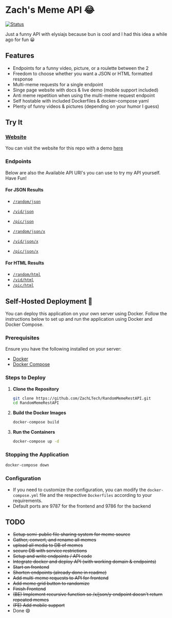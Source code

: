 # Zach's Meme API 😂

[![Status](https://uptime.zachl.tech/api/badge/27/status?style=for-the-badge)](https://uptime.zachl.tech/status/memeapi)

Just a funny API with elysiajs because bun is cool and I had this idea a while ago for fun 😀

## Features
- Endpoints for a funny video, picture, or a roulette between the 2
- Freedom to choose whether you want a JSON or HTML formatted response 
- Multi-meme requests for a single endpoint
- Singe page website with docs & live demo (mobile support included)
- Anti meme repetition when using the multi-meme request endpoint
- Self hostable with included Dockerfiles & docker-compose yaml
- Plenty of funny videos & pictures (depending on your humor I guess)

## Try It

### [Website](https://memes.zachl.tech)
You can visit the website for this repo with a demo [here](https://memes.zachl.tech)

### Endpoints
Below are also the Available API URI's you can use to try my API yourself. Have Fun!

#### For JSON Results
- [`/random/json`](https://memeapi.zachl.tech/random/json)
- [`/vid/json`](https://memeapi.zachl.tech/vid/json)
- [`/pic/json`](https://memeapi.zachl.tech/pic/json)

- [`/random/json/x`](https://memeapi.zachl.tech/random/json/5)
- [`/vid/json/x`](https://memeapi.zachl.tech/vid/json/5)
- [`/pic/json/x`](https://memeapi.zachl.tech/pic/json/5)
#### For HTML Results
- [`/random/html`](https://memeapi.zachl.tech/random/html)
- [`/vid/html`](https://memeapi.zachl.tech/vid/html)
- [`/pic/html`](https://memeapi.zachl.tech/pic/html)

## Self-Hosted Deployment 🐋

You can deploy this application on your own server using Docker. Follow the instructions below to set up and run the application using Docker and Docker Compose.

### Prerequisites

Ensure you have the following installed on your server:

- [Docker](https://docs.docker.com/get-docker/)
- [Docker Compose](https://docs.docker.com/compose/install/)

### Steps to Deploy

1. **Clone the Repository**

   ```sh
   git clone https://github.com/ZachLTech/RandomMemeRestAPI.git
   cd RandomMemeRestAPI
   ```

2. **Build the Docker Images**

   ```sh
   docker-compose build
   ```

3. **Run the Containers**

   ```sh
   docker-compose up -d
   ```

### Stopping the Application

```sh
docker-compose down
```

### Configuration
- If you need to customize the configuration, you can modify the `docker-compose.yml` file and the respective `Dockerfiles` according to your requirements.
- Default ports are 9787 for the frontend and 9786 for the backend

## TODO
- ~~Setup semi-public file sharing system for meme source~~
- ~~Gather, convert, and rename all memes~~
- ~~upload all media to DB of memes~~
- ~~secure DB with service restrictions~~
- ~~Setup and write endpoints / API code~~
- ~~Integrate docker and deploy API (with working domain & endpoints)~~
- ~~Start on frontend~~
- ~~Shorten endpoints (already done in readme)~~
- ~~Add multi-meme requests to API for frontend~~
- ~~Add meme grid button to randomize~~
- ~~Finish Frontend~~
- ~~(BE) Implement recursive function so /x/json/y endpoint doesn't return repeated memes~~
- ~~(FE) Add mobile support~~
- Done 😄

